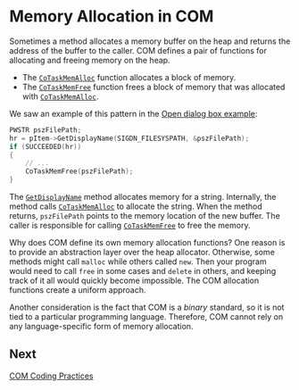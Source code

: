 <!-- https://docs.microsoft.com/en-us/windows/win32/learnwin32/memory-allocation-in-com -->
# Memory Allocation in COM

Sometimes a method allocates a memory buffer on the heap and returns the address of the buffer to the caller. COM defines a pair of functions for allocating and freeing memory on the heap.

- The [`CoTaskMemAlloc`][cotaskmemalloc] function allocates a block of memory.
- The [`CoTaskMemFree`][cotaskmemfree] function frees a block of memory that was allocated with [`CoTaskMemAlloc`][cotaskmemalloc].

We saw an example of this pattern in the [Open dialog box example](./example-the-open-dialog-box.md):

```cpp
PWSTR pszFilePath;
hr = pItem->GetDisplayName(SIGDN_FILESYSPATH, &pszFilePath);
if (SUCCEEDED(hr))
{
    // ...
    CoTaskMemFree(pszFilePath);
}
```

The [`GetDisplayName`][getdisplayname] method allocates memory for a string. Internally, the method calls [`CoTaskMemAlloc`][cotaskmemalloc] to allocate the string. When the method returns, `pszFilePath` points to the memory location of the new buffer. The caller is responsible for calling [`CoTaskMemFree`][cotaskmemfree] to free the memory.

Why does COM define its own memory allocation functions? One reason is to provide an abstraction layer over the heap allocator. Otherwise, some methods might call `malloc` while others called `new`. Then your program would need to call `free` in some cases and `delete` in others, and keeping track of it all would quickly become impossible. The COM allocation functions create a uniform approach.

Another consideration is the fact that COM is a _binary_ standard, so it is not tied to a particular programming language. Therefore, COM cannot rely on any language-specific form of memory allocation.

## Next

[COM Coding Practices](./com-coding-practices.md)

[cotaskmemalloc]: https://docs.microsoft.com/en-us/windows/win32/api/combaseapi/nf-combaseapi-cotaskmemalloc
[cotaskmemfree]: https://docs.microsoft.com/en-us/windows/win32/api/combaseapi/nf-combaseapi-cotaskmemfree
[getdisplayname]: https://docs.microsoft.com/en-us/windows/win32/api/shobjidl_core/nf-shobjidl_core-ishellitem-getdisplayname

